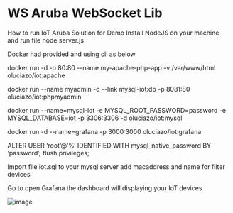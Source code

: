 # WS Aruba WebSocket Lib
How to run IoT Aruba Solution for Demo
Install NodeJS on your machine and run file node server.js

Docker had provided and using cli as below

docker run -d -p 80:80 --name my-apache-php-app -v /var/www/html oluciazo/iot:apache

docker run --name myadmin -d --link mysql-iot:db -p 8081:80 oluciazo/iot:phpmyadmin

docker run --name=mysql-iot -e MYSQL_ROOT_PASSWORD=password -e MYSQL_DATABASE=iot -p 3306:3306 -d oluciazo/iot:mysql

docker run -d --name=grafana -p 3000:3000 oluciazo/iot:grafana

ALTER USER ‘root’@‘%’ IDENTIFIED WITH mysql_native_password BY ‘password’;
flush privileges;

Import file iot.sql to your mysql server
add macaddress and name for filter devices

Go to open Grafana the dashboard will displaying your IoT devices

![image](https://user-images.githubusercontent.com/18340935/150284700-01b5e4f5-698e-4089-aa53-c336bffba305.png)
